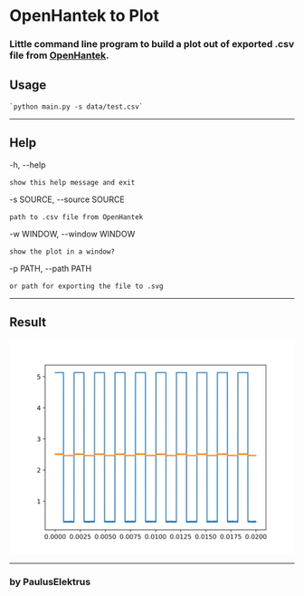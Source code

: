 # OpenHantek to Plot

### Little command line program to build a plot out of exported .csv file from [OpenHantek](http://openhantek.org/).


## Usage

    `python main.py -s data/test.csv`

------------

## Help

  -h, --help

    show this help message and exit

  -s SOURCE, --source SOURCE
                        
    path to .csv file from OpenHantek

  -w WINDOW, --window WINDOW
                        
    show the plot in a window?

  -p PATH, --path PATH  
  
    or path for exporting the file to .svg

------------

## Result

![Image](test.svg)

------------

### by PaulusElektrus